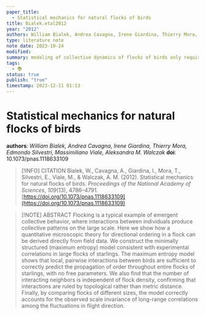 ```yaml
---
paper_title:
  - Statistical mechanics for natural flocks of birds
title: Bialek.etal2012
year: "2012"
authors: William Bialek, Andrea Cavagna, Irene Giardina, Thierry Mora, Edmondo Silvestri, Massimiliano Viale, Aleksandra M. Walczak
type: literature note
note date: 2023-10-24
modified: 
summary: modeling of collective dynamics of flocks of birds only requires correlations of nearest neighbor individuals, independent of density and size of the flock
tags:
  - 📚
status: true
publish: "true"
timestamp: 2023-12-11 01:13
---
```


# Statistical mechanics for natural flocks of birds
**authors**: *William Bialek, Andrea Cavagna, Irene Giardina, Thierry Mora, Edmondo Silvestri, Massimiliano Viale, Aleksandra M. Walczak*
**doi**: 10.1073/pnas.1118633109

> [!INFO] CITATION
> Bialek, W., Cavagna, A., Giardina, I., Mora, T., Silvestri, E., Viale, M., & Walczak, A. M. (2012). Statistical mechanics for natural flocks of birds. _Proceedings of the National Academy of Sciences_, _109_(13), 4786–4791. [https://doi.org/10.1073/pnas.1118633109](https://doi.org/10.1073/pnas.1118633109)

> [!NOTE] ABSTRACT
>Flocking is a typical example of emergent collective behavior, where interactions between individuals produce collective patterns on the large scale. Here we show how a quantitative microscopic theory for directional ordering in a flock can be derived directly from field data. We construct the minimally structured (maximum entropy) model consistent with experimental correlations in large flocks of starlings. The maximum entropy model shows that local, pairwise interactions between birds are sufficient to correctly predict the propagation of order throughout entire flocks of starlings, with no free parameters. We also find that the number of interacting neighbors is independent of flock density, confirming that interactions are ruled by topological rather than metric distance. Finally, by comparing flocks of different sizes, the model correctly accounts for the observed scale invariance of long-range correlations among the fluctuations in flight direction. 

